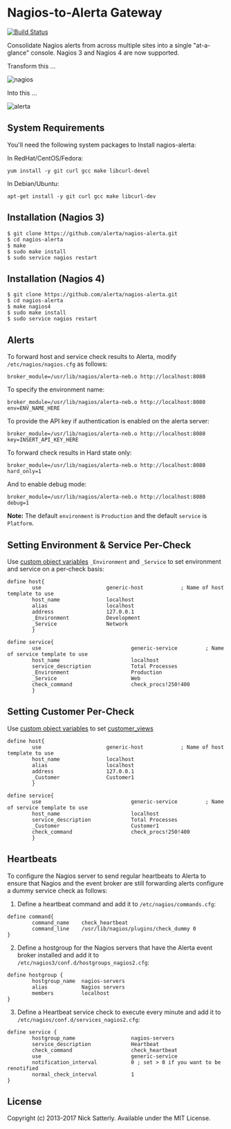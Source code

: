Nagios-to-Alerta Gateway
========================

[![Build Status](https://travis-ci.org/alerta/nagios-alerta.png)](https://travis-ci.org/alerta/nagios-alerta)

Consolidate Nagios alerts from across multiple sites into a single
"at-a-glance" console. Nagios 3 and Nagios 4 are now supported.

Transform this ...

![nagios](/docs/images/nagios3-v3.png?raw=true)

Into this ...

![alerta](/docs/images/nagios3-alerta-v3.png?raw=true)

System Requirements
------------

You'll need the following system packages to Install nagios-alerta:

In RedHat/CentOS/Fedora:
```
yum install -y git curl gcc make libcurl-devel
```

In Debian/Ubuntu:
```
apt-get install -y git curl gcc make libcurl-dev
```

Installation (Nagios 3)
------------

    $ git clone https://github.com/alerta/nagios-alerta.git
    $ cd nagios-alerta
    $ make
    $ sudo make install
    $ sudo service nagios restart

Installation (Nagios 4)
------------

    $ git clone https://github.com/alerta/nagios-alerta.git
    $ cd nagios-alerta
    $ make nagios4
    $ sudo make install
    $ sudo service nagios restart

Alerts
------

To forward host and service check results to Alerta,
modify `/etc/nagios/nagios.cfg` as follows:
```
broker_module=/usr/lib/nagios/alerta-neb.o http://localhost:8080
```

To specify the environment name:
```
broker_module=/usr/lib/nagios/alerta-neb.o http://localhost:8080 env=ENV_NAME_HERE
```

To provide the API key if authentication is enabled on the alerta server:
```
broker_module=/usr/lib/nagios/alerta-neb.o http://localhost:8080 key=INSERT_API_KEY_HERE
```

To forward check results in Hard state only:
```
broker_module=/usr/lib/nagios/alerta-neb.o http://localhost:8080 hard_only=1
```

And to enable debug mode:
```
broker_module=/usr/lib/nagios/alerta-neb.o http://localhost:8080 debug=1
```

**Note:** The default `environment` is `Production` and the default `service` is `Platform`.

Setting Environment & Service Per-Check
---------------------------------------

Use [custom object variables](https://assets.nagios.com/downloads/nagioscore/docs/nagioscore/3/en/customobjectvars.html)
`_Environment` and `_Service` to set environment and service on a
per-check basis:

```
define host{
        use                     generic-host            ; Name of host template to use
        host_name               localhost
        alias                   localhost
        address                 127.0.0.1
        _Environment            Development
        _Service                Network
        }
```

```
define service{
        use                             generic-service         ; Name of service template to use
        host_name                       localhost
        service_description             Total Processes
        _Environment                    Production
        _Service                        Web
        check_command                   check_procs!250!400
        }
```


Setting Customer Per-Check
--------------------------

Use [custom object variables](https://assets.nagios.com/downloads/nagioscore/docs/nagioscore/3/en/customobjectvars.html) to set [customer_views](http://alerta.readthedocs.io/en/latest/customer-views.html)

```
define host{
        use                     generic-host            ; Name of host template to use
        host_name               localhost
        alias                   localhost
        address                 127.0.0.1
        _Customer               Customer1
        }
```

```
define service{
        use                             generic-service         ; Name of service template to use
        host_name                       localhost
        service_description             Total Processes
        _Customer                       Customer1
        check_command                   check_procs!250!400
        }
```


Heartbeats
----------

To configure the Nagios server to send regular heartbeats to Alerta to
ensure that Nagios and the event broker are still forwarding alerts
configure a dummy service check as follows:

1. Define a heartbeat command and add it to `/etc/nagios/commands.cfg`:
```
define command{
        command_name    check_heartbeat
        command_line    /usr/lib/nagios/plugins/check_dummy 0
}
```

2. Define a hostgroup for the Nagios servers that have the Alerta event
broker installed and add it to `/etc/nagios3/conf.d/hostgroups_nagios2.cfg`:
```
define hostgroup {
        hostgroup_name  nagios-servers
        alias           Nagios servers
        members         localhost
}
```

3. Define a Heartbeat service check to execute every minute and add it
to `/etc/nagios/conf.d/services_nagios2.cfg`:
```
define service {
        hostgroup_name                  nagios-servers
        service_description             Heartbeat
        check_command                   check_heartbeat
        use                             generic-service
        notification_interval           0 ; set > 0 if you want to be renotified
        normal_check_interval           1
}
```

License
-------

Copyright (c) 2013-2017 Nick Satterly. Available under the MIT License.
